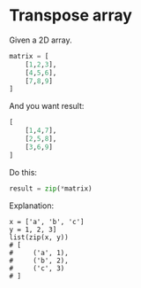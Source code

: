 # Transpose array

Given a 2D array.

```python
matrix = [
    [1,2,3],
    [4,5,6],
    [7,8,9]
]
```

And you want result:

```python
[
    [1,4,7],
    [2,5,8],
    [3,6,9]
]
```

Do this:

```python
result = zip(*matrix)
```

Explanation:

```
x = ['a', 'b', 'c']
y = 1, 2, 3]
list(zip(x, y))
# [
#     ('a', 1), 
#     ('b', 2), 
#     ('c', 3)
# ]
```
